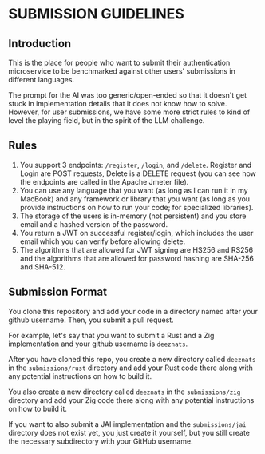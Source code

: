 # SUBMISSION GUIDELINES

## Introduction

This is the place for people who want to submit their authentication microservice to be benchmarked against other users' submissions in different languages. 

The prompt for the AI was too generic/open-ended so that it doesn't get stuck in implementation details that it does not know how to solve. However, for user submissions, we have some more strict rules to kind of level the playing field, but in the spirit of the LLM challenge.

## Rules

1. You support 3 endpoints: `/register`, `/login`, and `/delete`. Register and Login are POST requests, Delete is a DELETE request (you can see how the endpoints are called in the Apache Jmeter file).
2. You can use any language that you want (as long as I can run it in my MacBook) and any framework or library that you want (as long as you provide instructions on how to run your code; for specialized libraries).
3. The storage of the users is in-memory (not persistent) and you store email and a hashed version of the password.
4. You return a JWT on successful register/login, which includes the user email which you can verify before allowing delete.
5. The algorithms that are allowed for JWT signing are HS256 and RS256 and the algorithms that are allowed for password hashing are SHA-256 and SHA-512.

## Submission Format

You clone this repository and add your code in a directory named after your github username. Then, you submit a pull request.

For example, let's say that you want to submit a Rust and a Zig implementation and your github username is `deeznats`. 

After you have cloned this repo, you create a new directory called `deeznats` in the `submissions/rust` directory and add your Rust code there along with any potential instructions on how to build it. 

You also create a new directory called `deeznats` in the `submissions/zig` directory and add your Zig code there along with any potential instructions on how to build it.

If you want to also submit a JAI implementation and the `submissions/jai` directory does not exist yet, you just create it yourself, but you still create the necessary subdirectory with your GitHub username. 